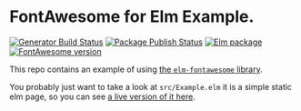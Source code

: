# FontAwesome for Elm Example.

[![Generator Build Status](https://img.shields.io/github/actions/workflow/status/lattyware/elm-fontawesome-generator/build.yml?logo=github&label=generator%20build)](https://github.com/Lattyware/elm-fontawesome-generator/actions/workflows/build.yml)
[![Package Publish Status](https://img.shields.io/github/actions/workflow/status/lattyware/elm-fontawesome/publish.yml?logo=github&label=package%20publish)](https://github.com/Lattyware/elm-fontawesome/actions/workflows/publish.yml)
[![Elm package](https://img.shields.io/elm-package/v/lattyware/elm-fontawesome?logo=elm)](https://package.elm-lang.org/packages/lattyware/elm-fontawesome/latest/)
[![FontAwesome version](https://img.shields.io/github/package-json/dependency-version/lattyware/elm-fontawesome-generator/@fortawesome/fontawesome-svg-core?label=FontAwesome&logo=fontawesome)](https://github.com/Lattyware/elm-fontawesome-generator/blob/main/package.json)

This repo contains an example of using [the `elm-fontawesome`
library][elm-fontawesome].

[elm-fontawesome]: https://github.com/Lattyware/elm-fontawesome

You probably just want to take a look at `src/Example.elm` it is a simple
static elm page, so you can see [a live version of it here][live].

[live]: https://lattyware.github.io/elm-fontawesome-example/
